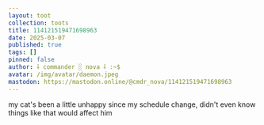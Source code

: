 ```yaml
---
layout: toot
collection: toots
title: 114121519471698963
date: 2025-03-07
published: true
tags: []
pinned: false
author: ⸸ commander ░ nova ⸸ :~$
avatar: /img/avatar/daemon.jpeg
mastodon: https://mastodon.online/@cmdr_nova/114121519471698963
---
```


my cat's been a little unhappy since my schedule change, didn't even know things like that would affect him
